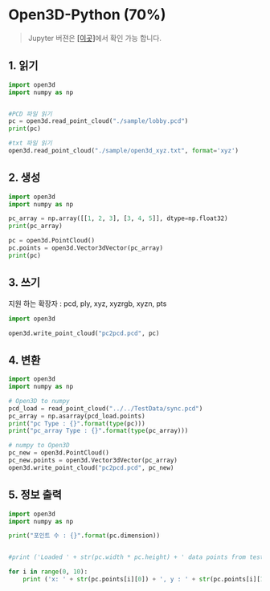 # Open3D-Python \(70%\)

> Jupyter 버젼은 [\[이곳\]](https://github.com/adioshun/gitBook_Tutorial_PCL/blob/master/Beginner/Part01-Chapter01-Open3D-Python.ipynb)에서 확인 가능 합니다.

## 1. 읽기

```python
import open3d
import numpy as np


#PCD 파일 읽기
pc = open3d.read_point_cloud("./sample/lobby.pcd") 
print(pc)

#txt 파일 읽기
open3d.read_point_cloud("./sample/open3d_xyz.txt", format='xyz')
```

## 2. 생성

```python
import open3d
import numpy as np

pc_array = np.array([[1, 2, 3], [3, 4, 5]], dtype=np.float32)
print(pc_array)

pc = open3d.PointCloud()
pc.points = open3d.Vector3dVector(pc_array)
print(pc)
```

## 3. 쓰기

지원 하는 확장자 : pcd, ply, xyz, xyzrgb, xyzn, pts

```python
import open3d

open3d.write_point_cloud("pc2pcd.pcd", pc)
```

## 4. 변환

```python
import open3d
import numpy as np

# Open3D to numpy
pcd_load = read_point_cloud("../../TestData/sync.pcd")
pc_array = np.asarray(pcd_load.points)
print("pc Type : {}".format(type(pc)))
print("pc_array Type : {}".format(type(pc_array)))

# numpy to Open3D
pc_new = open3d.PointCloud()
pc_new.points = open3d.Vector3dVector(pc_array)
open3d.write_point_cloud("pc2pcd.pcd", pc_new)
```

## 5. 정보 출력

```python
import open3d
import numpy as np

print("포인트 수 : {}".format(pc.dimension))


#print ('Loaded ' + str(pc.width * pc.height) + ' data points from test_pcd.pcd with the following fields: ')

for i in range(0, 10):
    print ('x: ' + str(pc.points[i][0]) + ', y : ' + str(pc.points[i][1]) + ', z : ' + str(pc.points[i][2]))
```

